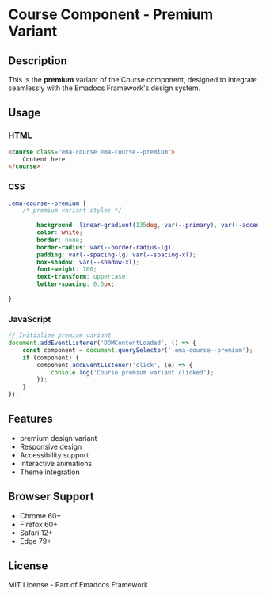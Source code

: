 # Course Component - Premium Variant

## Description
This is the **premium** variant of the Course component, designed to integrate seamlessly with the Emadocs Framework's design system.

## Usage

### HTML
```html
<course class="ema-course ema-course--premium">
    Content here
</course>
```

### CSS
```css
.ema-course--premium {
    /* premium variant styles */
    
        background: linear-gradient(135deg, var(--primary), var(--accent));
        color: white;
        border: none;
        border-radius: var(--border-radius-lg);
        padding: var(--spacing-lg) var(--spacing-xl);
        box-shadow: var(--shadow-xl);
        font-weight: 700;
        text-transform: uppercase;
        letter-spacing: 0.5px;
    
}
```

### JavaScript
```javascript
// Initialize premium variant
document.addEventListener('DOMContentLoaded', () => {
    const component = document.querySelector('.ema-course--premium');
    if (component) {
        component.addEventListener('click', (e) => {
            console.log('Course premium variant clicked');
        });
    }
});
```

## Features
- premium design variant
- Responsive design
- Accessibility support
- Interactive animations
- Theme integration

## Browser Support
- Chrome 60+
- Firefox 60+
- Safari 12+
- Edge 79+

## License
MIT License - Part of Emadocs Framework
